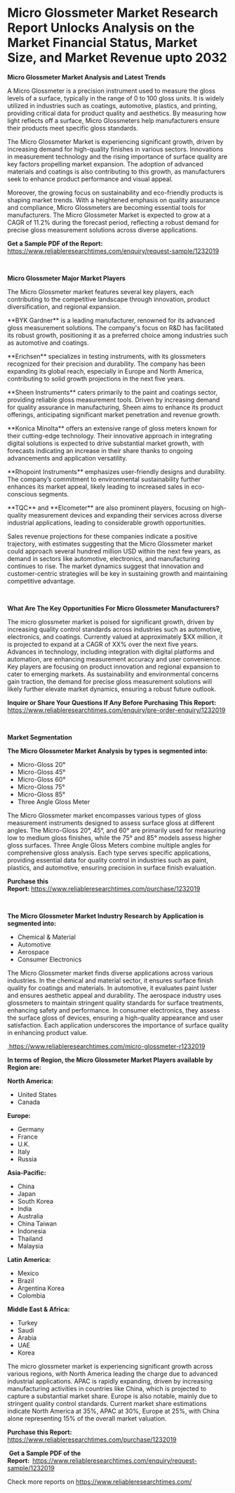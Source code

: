 <p><h1>Micro Glossmeter Market Research Report Unlocks Analysis on the Market Financial Status, Market Size, and Market Revenue upto 2032</h1></p><p><strong>Micro Glossmeter Market Analysis and Latest Trends</strong></p>
<p><p>A Micro Glossmeter is a precision instrument used to measure the gloss levels of a surface, typically in the range of 0 to 100 gloss units. It is widely utilized in industries such as coatings, automotive, plastics, and printing, providing critical data for product quality and aesthetics. By measuring how light reflects off a surface, Micro Glossmeters help manufacturers ensure their products meet specific gloss standards.</p><p>The Micro Glossmeter Market is experiencing significant growth, driven by increasing demand for high-quality finishes in various sectors. Innovations in measurement technology and the rising importance of surface quality are key factors propelling market expansion. The adoption of advanced materials and coatings is also contributing to this growth, as manufacturers seek to enhance product performance and visual appeal.</p><p>Moreover, the growing focus on sustainability and eco-friendly products is shaping market trends. With a heightened emphasis on quality assurance and compliance, Micro Glossmeters are becoming essential tools for manufacturers. The Micro Glossmeter Market is expected to grow at a CAGR of 11.2% during the forecast period, reflecting a robust demand for precise gloss measurement solutions across diverse applications.</p></p>
<p><strong>Get a Sample PDF of the Report:&nbsp;</strong> <a href="https://www.reliableresearchtimes.com/enquiry/request-sample/1232019?utm_campaign=2206&utm_medium=2&utm_source=Github&utm_content=ia&utm_term=27022025&utm_id=micro-glossmeter">https://www.reliableresearchtimes.com/enquiry/request-sample/1232019</a></p>
<p>&nbsp;</p>
<p><strong>Micro Glossmeter Major Market Players</strong></p>
<p><p>The Micro Glossmeter market features several key players, each contributing to the competitive landscape through innovation, product diversification, and regional expansion. </p><p>**BYK Gardner** is a leading manufacturer, renowned for its advanced gloss measurement solutions. The company's focus on R&D has facilitated its robust growth, positioning it as a preferred choice among industries such as automotive and coatings. </p><p>**Erichsen** specializes in testing instruments, with its glossmeters recognized for their precision and durability. The company has been expanding its global reach, especially in Europe and North America, contributing to solid growth projections in the next five years.</p><p>**Sheen Instruments** caters primarily to the paint and coatings sector, providing reliable gloss measurement tools. Driven by increasing demand for quality assurance in manufacturing, Sheen aims to enhance its product offerings, anticipating significant market penetration and revenue growth.</p><p>**Konica Minolta** offers an extensive range of gloss meters known for their cutting-edge technology. Their innovative approach in integrating digital solutions is expected to drive substantial market growth, with forecasts indicating an increase in their share thanks to ongoing advancements and application versatility.</p><p>**Rhopoint Instruments** emphasizes user-friendly designs and durability. The company’s commitment to environmental sustainability further enhances its market appeal, likely leading to increased sales in eco-conscious segments.</p><p>**TQC** and **Elcometer** are also prominent players, focusing on high-quality measurement devices and expanding their services across diverse industrial applications, leading to considerable growth opportunities.</p><p>Sales revenue projections for these companies indicate a positive trajectory, with estimates suggesting that the Micro Glossmeter market could approach several hundred million USD within the next few years, as demand in sectors like automotive, electronics, and manufacturing continues to rise. The market dynamics suggest that innovation and customer-centric strategies will be key in sustaining growth and maintaining competitive advantage.</p></p>
<p>&nbsp;</p>
<p><strong>What Are The Key Opportunities For Micro Glossmeter Manufacturers?</strong></p>
<p><p>The micro glossmeter market is poised for significant growth, driven by increasing quality control standards across industries such as automotive, electronics, and coatings. Currently valued at approximately $XX million, it is projected to expand at a CAGR of XX% over the next five years. Advances in technology, including integration with digital platforms and automation, are enhancing measurement accuracy and user convenience. Key players are focusing on product innovation and regional expansion to cater to emerging markets. As sustainability and environmental concerns gain traction, the demand for precise gloss measurement solutions will likely further elevate market dynamics, ensuring a robust future outlook.</p></p>
<p><strong>Inquire or Share Your Questions If Any Before Purchasing This Report:</strong> <a href="https://www.reliableresearchtimes.com/enquiry/pre-order-enquiry/1232019?utm_campaign=2206&utm_medium=2&utm_source=Github&utm_content=ia&utm_term=27022025&utm_id=micro-glossmeter">https://www.reliableresearchtimes.com/enquiry/pre-order-enquiry/1232019</a></p>
<p>&nbsp;</p>
<p><strong>Market Segmentation</strong></p>
<p><strong>The Micro Glossmeter Market Analysis by types is segmented into:</strong></p>
<p><ul><li>Micro-Gloss 20°</li><li>Micro-Gloss 45°</li><li>Micro-Gloss 60°</li><li>Micro-Gloss 75°</li><li>Micro-Gloss 85°</li><li>Three Angle Gloss Meter</li></ul></p>
<p><p>The Micro Glossmeter market encompasses various types of gloss measurement instruments designed to assess surface gloss at different angles. The Micro-Gloss 20°, 45°, and 60° are primarily used for measuring low to medium gloss finishes, while the 75° and 85° models assess higher gloss surfaces. Three Angle Gloss Meters combine multiple angles for comprehensive gloss analysis. Each type serves specific applications, providing essential data for quality control in industries such as paint, plastics, and automotive, ensuring precision in surface finish evaluation.</p></p>
<p><strong>Purchase this Report:&nbsp;</strong><a href="https://www.reliableresearchtimes.com/purchase/1232019?utm_campaign=2206&utm_medium=2&utm_source=Github&utm_content=ia&utm_term=27022025&utm_id=micro-glossmeter">https://www.reliableresearchtimes.com/purchase/1232019</a></p>
<p>&nbsp;</p>
<p><strong>The Micro Glossmeter Market Industry Research by Application is segmented into:</strong></p>
<p><ul><li>Chemical & Material</li><li>Automotive</li><li>Aerospace</li><li>Consumer Electronics</li></ul></p>
<p><p>The Micro Glossmeter market finds diverse applications across various industries. In the chemical and material sector, it ensures surface finish quality for coatings and materials. In automotive, it evaluates paint luster and ensures aesthetic appeal and durability. The aerospace industry uses glossmeters to maintain stringent quality standards for surface treatments, enhancing safety and performance. In consumer electronics, they assess the surface gloss of devices, ensuring a high-quality appearance and user satisfaction. Each application underscores the importance of surface quality in enhancing product value.</p></p>
<p><a href="https://www.reliableresearchtimes.com/micro-glossmeter-r1232019?utm_campaign=2206&utm_medium=2&utm_source=Github&utm_content=ia&utm_term=27022025&utm_id=micro-glossmeter">&nbsp;https://www.reliableresearchtimes.com/micro-glossmeter-r1232019</a></p>
<p><strong>In terms of Region, the Micro Glossmeter Market Players available by Region are:</strong></p>
<p>
    <p> <strong> North America: </strong>
        <ul>
            <li>United States</li>
            <li>Canada</li>
        </ul>
        </p> 
    <p> <strong> Europe: </strong>
        <ul>
            <li>Germany</li>
            <li>France</li>
            <li>U.K.</li>
            <li>Italy</li>
            <li>Russia</li>
        </ul>
        </p> 
    <p> <strong> Asia-Pacific: </strong>
        <ul>
            <li>China</li>
            <li>Japan</li>
            <li>South Korea</li>
            <li>India</li>
            <li>Australia</li>
            <li>China Taiwan</li>
            <li>Indonesia</li>
            <li>Thailand</li>
            <li>Malaysia</li>
        </ul>
        </p> 
    <p> <strong> Latin America: </strong>
        <ul>
            <li>Mexico</li>
            <li>Brazil</li>
            <li>Argentina Korea</li>
            <li>Colombia</li>
        </ul>
        </p> 
    <p> <strong> Middle East & Africa: </strong>
        <ul>
            <li>Turkey</li>
            <li>Saudi</li>
            <li>Arabia</li>
            <li>UAE</li>
            <li>Korea</li>
        </ul>
    </p>
    </p>
<p><p>The micro glossmeter market is experiencing significant growth across various regions, with North America leading the charge due to advanced industrial applications. APAC is rapidly expanding, driven by increasing manufacturing activities in countries like China, which is projected to capture a substantial market share. Europe is also notable, mainly due to stringent quality control standards. Current market share estimations indicate North America at 35%, APAC at 30%, Europe at 25%, with China alone representing 15% of the overall market valuation.</p></p>
<p><strong>Purchase this Report: </strong><a href="https://www.reliableresearchtimes.com/purchase/1232019?utm_campaign=2206&utm_medium=2&utm_source=Github&utm_content=ia&utm_term=27022025&utm_id=micro-glossmeter">https://www.reliableresearchtimes.com/purchase/1232019</a></p>
<p>&nbsp;<strong>Get a Sample PDF of the Report:&nbsp;&nbsp;</strong><a href="https://www.reliableresearchtimes.com/enquiry/request-sample/1232019?utm_campaign=2206&utm_medium=2&utm_source=Github&utm_content=ia&utm_term=27022025&utm_id=micro-glossmeter">https://www.reliableresearchtimes.com/enquiry/request-sample/1232019</a></p>
<p><strong></strong></p>
<p>Check more reports on <a href="https://www.reliableresearchtimes.com/?utm_campaign=2206&utm_medium=2&utm_source=Github&utm_content=ia&utm_term=27022025&utm_id=micro-glossmeter">https://www.reliableresearchtimes.com/</a></p>